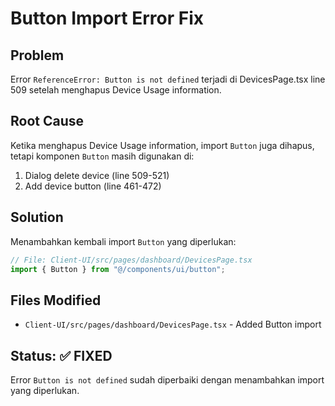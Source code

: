 # Button Import Error Fix

## Problem
Error `ReferenceError: Button is not defined` terjadi di DevicesPage.tsx line 509 setelah menghapus Device Usage information.

## Root Cause
Ketika menghapus Device Usage information, import `Button` juga dihapus, tetapi komponen `Button` masih digunakan di:
1. Dialog delete device (line 509-521)
2. Add device button (line 461-472)

## Solution
Menambahkan kembali import `Button` yang diperlukan:

```typescript
// File: Client-UI/src/pages/dashboard/DevicesPage.tsx
import { Button } from "@/components/ui/button";
```

## Files Modified
- `Client-UI/src/pages/dashboard/DevicesPage.tsx` - Added Button import

## Status: ✅ FIXED
Error `Button is not defined` sudah diperbaiki dengan menambahkan import yang diperlukan.
